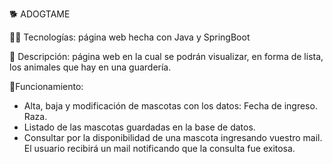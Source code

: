 🐕 ADOGTAME

👨‍💻 Tecnologías: página web hecha con Java y SpringBoot

📄 Descripción: página web en la cual se podrán visualizar, en forma de lista, los animales que hay en una guardería.

📝Funcionamiento:
- Alta, baja y modificación de mascotas con los datos:
  Fecha de ingreso.
  Raza.
- Listado de las mascotas guardadas en la base de datos.
- Consultar por la disponibilidad de una mascota ingresando vuestro mail. El usuario recibirá un mail notificando que la consulta fue exitosa.

